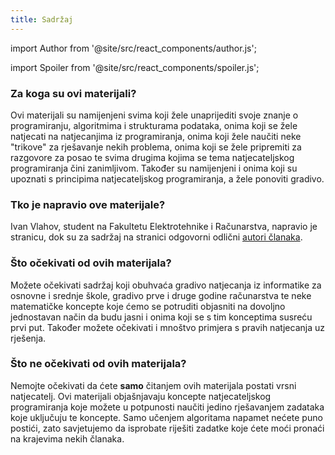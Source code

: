 ```yaml
---
title: Sadržaj
---
```


import Author from '@site/src/react_components/author.js';

import Spoiler from '@site/src/react_components/spoiler.js';

<Author authorName='Ivan Vlahov' githubUsername='vlahovivan'/>

### Za koga su ovi materijali?

Ovi materijali su namijenjeni svima koji žele unaprijediti svoje znanje o programiranju, algoritmima i strukturama podataka, onima koji se žele natjecati na natjecanjima iz programiranja, onima koji žele naučiti neke "trikove" za rješavanje nekih problema, onima koji se žele pripremiti za razgovore za posao te svima drugima kojima se tema natjecateljskog programiranja čini zanimljivom. Također su namijenjeni i onima koji su upoznati s principima natjecateljskog programiranja, a žele ponoviti gradivo.

### Tko je napravio ove materijale?

Ivan Vlahov, student na Fakultetu Elektrotehnike i Računarstva, napravio je stranicu, dok su za sadržaj na stranici odgovorni odlični [autori članaka](../doprinos-ovim-materijalima/autori).

### Što očekivati od ovih materijala?

Možete očekivati sadržaj koji obuhvaća gradivo natjecanja iz informatike za osnovne i srednje škole, gradivo prve i druge godine računarstva te neke matematičke koncepte koje ćemo se potruditi objasniti na dovoljno jednostavan način da budu jasni i onima koji se s tim konceptima susreću prvi put. Također možete očekivati i mnoštvo primjera s pravih natjecanja uz rješenja. 

### Što ne očekivati od ovih materijala?

Nemojte očekivati da ćete **samo** čitanjem ovih materijala postati vrsni natjecatelj. Ovi materijali objašnjavaju koncepte natjecateljskog programiranja koje možete u potpunosti naučiti jedino rješavanjem zadataka koje uključuju te koncepte. Samo učenjem algoritama napamet nećete puno postići, zato savjetujemo da isprobate riješiti zadatke koje ćete moći pronaći na krajevima nekih članaka.


